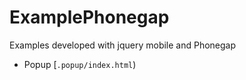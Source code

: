 ExamplePhonegap
===============

Examples developed with jquery mobile and Phonegap

- Popup [`.popup/index.html`)